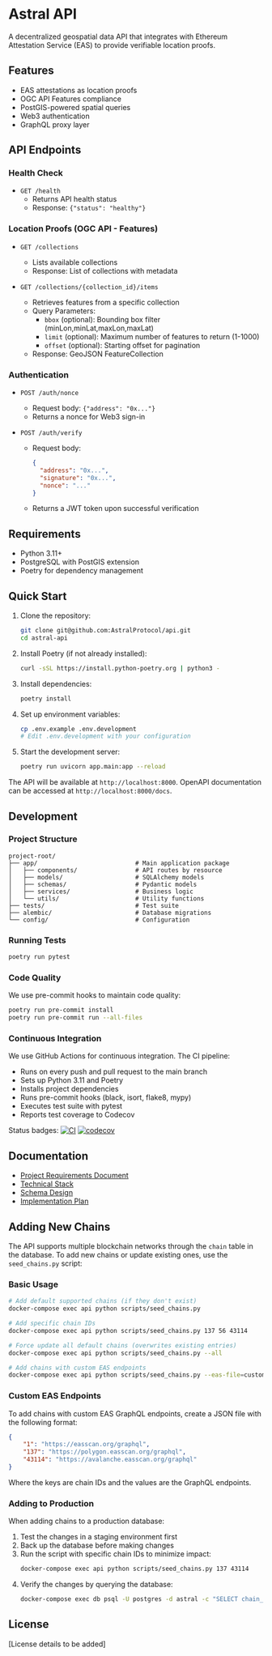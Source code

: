 # Astral API

A decentralized geospatial data API that integrates with Ethereum Attestation Service (EAS) to provide verifiable location proofs.

## Features

- EAS attestations as location proofs
- OGC API Features compliance
- PostGIS-powered spatial queries
- Web3 authentication
- GraphQL proxy layer

## API Endpoints

### Health Check
- `GET /health`
  - Returns API health status
  - Response: `{"status": "healthy"}`

### Location Proofs (OGC API - Features)
- `GET /collections`
  - Lists available collections
  - Response: List of collections with metadata

- `GET /collections/{collection_id}/items`
  - Retrieves features from a specific collection
  - Query Parameters:
    - `bbox` (optional): Bounding box filter (minLon,minLat,maxLon,maxLat)
    - `limit` (optional): Maximum number of features to return (1-1000)
    - `offset` (optional): Starting offset for pagination
  - Response: GeoJSON FeatureCollection

### Authentication
- `POST /auth/nonce`
  - Request body: `{"address": "0x..."}`
  - Returns a nonce for Web3 sign-in

- `POST /auth/verify`
  - Request body:
    ```json
    {
      "address": "0x...",
      "signature": "0x...",
      "nonce": "..."
    }
    ```
  - Returns a JWT token upon successful verification

## Requirements

- Python 3.11+
- PostgreSQL with PostGIS extension
- Poetry for dependency management

## Quick Start

1. Clone the repository:
   ```bash
   git clone git@github.com:AstralProtocol/api.git
   cd astral-api
   ```

2. Install Poetry (if not already installed):
   ```bash
   curl -sSL https://install.python-poetry.org | python3 -
   ```

3. Install dependencies:
   ```bash
   poetry install
   ```

4. Set up environment variables:
   ```bash
   cp .env.example .env.development
   # Edit .env.development with your configuration
   ```

5. Start the development server:
   ```bash
   poetry run uvicorn app.main:app --reload
   ```

The API will be available at `http://localhost:8000`. OpenAPI documentation can be accessed at `http://localhost:8000/docs`.

## Development

### Project Structure

```
project-root/
├── app/                           # Main application package
│   ├── components/                # API routes by resource
│   ├── models/                    # SQLAlchemy models
│   ├── schemas/                   # Pydantic models
│   ├── services/                  # Business logic
│   └── utils/                     # Utility functions
├── tests/                         # Test suite
├── alembic/                       # Database migrations
└── config/                        # Configuration
```

### Running Tests

```bash
poetry run pytest
```

### Code Quality

We use pre-commit hooks to maintain code quality:

```bash
poetry run pre-commit install
poetry run pre-commit run --all-files
```

### Continuous Integration

We use GitHub Actions for continuous integration. The CI pipeline:
- Runs on every push and pull request to the main branch
- Sets up Python 3.11 and Poetry
- Installs project dependencies
- Runs pre-commit hooks (black, isort, flake8, mypy)
- Executes test suite with pytest
- Reports test coverage to Codecov

Status badges:
[![CI](https://github.com/AstralProtocol/api/actions/workflows/ci.yml/badge.svg)](https://github.com/AstralProtocol/api/actions/workflows/ci.yml)
[![codecov](https://codecov.io/gh/AstralProtocol/api/branch/main/graph/badge.svg)](https://codecov.io/gh/AstralProtocol/api)

## Documentation

- [Project Requirements Document](docs/prd.md)
- [Technical Stack](docs/tech-stack.md)
- [Schema Design](docs/schema-design.md)
- [Implementation Plan](docs/implementation-plan.md)

## Adding New Chains

The API supports multiple blockchain networks through the `chain` table in the database. To add new chains or update existing ones, use the `seed_chains.py` script:

### Basic Usage

```bash
# Add default supported chains (if they don't exist)
docker-compose exec api python scripts/seed_chains.py

# Add specific chain IDs
docker-compose exec api python scripts/seed_chains.py 137 56 43114

# Force update all default chains (overwrites existing entries)
docker-compose exec api python scripts/seed_chains.py --all

# Add chains with custom EAS endpoints
docker-compose exec api python scripts/seed_chains.py --eas-file=custom_eas_endpoints.json
```

### Custom EAS Endpoints

To add chains with custom EAS GraphQL endpoints, create a JSON file with the following format:

```json
{
    "1": "https://easscan.org/graphql",
    "137": "https://polygon.easscan.org/graphql",
    "43114": "https://avalanche.easscan.org/graphql"
}
```

Where the keys are chain IDs and the values are the GraphQL endpoints.

### Adding to Production

When adding chains to a production database:

1. Test the changes in a staging environment first
2. Back up the database before making changes
3. Run the script with specific chain IDs to minimize impact:
   ```bash
   docker-compose exec api python scripts/seed_chains.py 137 43114
   ```
4. Verify the changes by querying the database:
   ```bash
   docker-compose exec db psql -U postgres -d astral -c "SELECT chain_id, name, chain FROM chain"
   ```

## License

[License details to be added]
